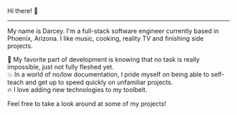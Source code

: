 Hi there! :wave:<hr />

My name is Darcey. I'm a full-stack software engineer currently based in Phoenix, Arizona. I like music, cooking, reality TV and finishing side projects.


:star2: My favorite part of development is knowing that no task is really impossible, just not fully fleshed yet.<br />
:boom: In a world of no/low documentation, I pride myself on being able to self-teach and get up to speed quickly on unfamiliar projects.<br />
:fire: I love adding new technologies to my toolbelt.


Feel free to take a look around at some of my projects!</a>
